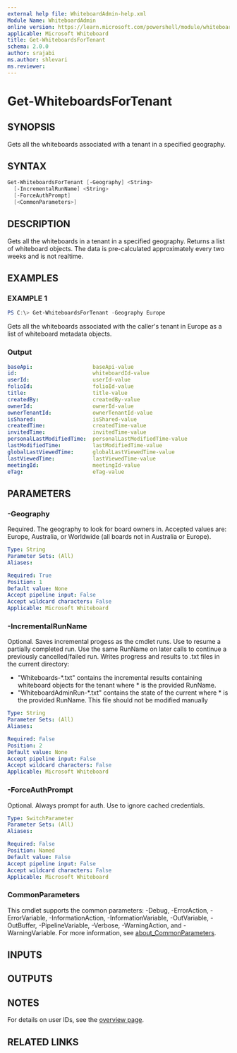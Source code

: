 ```yaml
---
external help file: WhiteboardAdmin-help.xml
Module Name: WhiteboardAdmin
online version: https://learn.microsoft.com/powershell/module/whiteboard/get-whiteboardsfortenant
applicable: Microsoft Whiteboard
title: Get-WhiteboardsForTenant
schema: 2.0.0
author: srajabi
ms.author: shlevari
ms.reviewer:
---
```


# Get-WhiteboardsForTenant

## SYNOPSIS

Gets all the whiteboards associated with a tenant in a specified geography.

## SYNTAX

```powershell
Get-WhiteboardsForTenant [-Geography] <String>
  [-IncrementalRunName] <String>
  [-ForceAuthPrompt]
  [<CommonParameters>]
```

## DESCRIPTION

Gets all the whiteboards in a tenant in a specified geography. Returns a list of whiteboard objects. The data is pre-calculated approximately every two weeks and is not realtime.

## EXAMPLES

### EXAMPLE 1

```powershell
PS C:\> Get-WhiteboardsForTenant -Geography Europe
```

Gets all the whiteboards associated with the caller's tenant in Europe as a list of whiteboard metadata objects.

### Output

```yaml
baseApi:                   baseApi-value
id:                        whiteboardId-value
userId:                    userId-value
folioId:                   folioId-value
title:                     title-value
createdBy:                 createdBy-value
ownerId:                   ownerId-value
ownerTenantId:             ownerTenantId-value
isShared:                  isShared-value
createdTime:               createdTime-value
invitedTime:               invitedTime-value
personalLastModifiedTime:  personalLastModifiedTime-value
lastModifiedTime:          lastModifiedTime-value
globalLastViewedTime:      globalLastViewedTime-value
lastViewedTime:            lastViewedTime-value
meetingId:                 meetingId-value
eTag:                      eTag-value
```

## PARAMETERS

### -Geography

Required. The geography to look for board owners in. Accepted values are: Europe, Australia, or Worldwide (all boards not in Australia or Europe).

```yaml
Type: String
Parameter Sets: (All)
Aliases:

Required: True
Position: 1
Default value: None
Accept pipeline input: False
Accept wildcard characters: False
Applicable: Microsoft Whiteboard
```

### -IncrementalRunName

Optional. Saves incremental progess as the cmdlet runs. Use to resume a partially completed run. Use the same RunName on later calls to continue a previously cancelled/failed run. Writes progress and results to .txt files in the current directory:
 - "Whiteboards-*.txt" contains the incremental results containing whiteboard objects for the tenant where * is the provided RunName. 
 - "WhiteboardAdminRun-*.txt" contains the state of the current where * is the provided RunName. This file should not be modified manually

```yaml
Type: String
Parameter Sets: (All)
Aliases:

Required: False
Position: 2
Default value: None
Accept pipeline input: False
Accept wildcard characters: False
Applicable: Microsoft Whiteboard
```

### -ForceAuthPrompt

Optional. Always prompt for auth. Use to ignore cached credentials.

```yaml
Type: SwitchParameter
Parameter Sets: (All)
Aliases:

Required: False
Position: Named
Default value: False
Accept pipeline input: False
Accept wildcard characters: False
Applicable: Microsoft Whiteboard
```

### CommonParameters

This cmdlet supports the common parameters: -Debug, -ErrorAction, -ErrorVariable, -InformationAction, -InformationVariable, -OutVariable, -OutBuffer, -PipelineVariable, -Verbose, -WarningAction, and -WarningVariable. For more information, see [about_CommonParameters](https://go.microsoft.com/fwlink/p/?LinkID=113216).

## INPUTS

## OUTPUTS

## NOTES

For details on user IDs, see the [overview page](../../docs-conceptual/overview.md).

## RELATED LINKS
